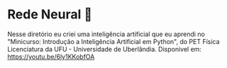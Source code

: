 # Rede Neural 🧠
Nesse diretório eu criei uma inteligência artificial que eu aprendi no "Minicurso: Introdução a Inteligência Artificial em Python", do PET Física Licenciatura da UFU - Universidade de Uberlândia. Disponivel em: https://youtu.be/6ly1KKobfOA

